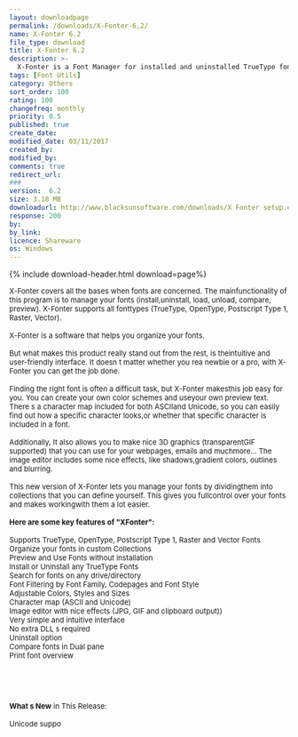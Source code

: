 ```yaml
---
layout: downloadpage
permalink: /downloads/X-Fonter-6,2/
name: X-Fonter 6.2
file_type: download
title: X-Fonter 6.2
description: >-
  X-Fonter is a Font Manager for installed and uninstalled TrueType fonts with 3D graphics
tags: [Font Utils]
category: Others
sort_order: 100
rating: 100
changefreq: monthly
priority: 0.5
published: true
create_date: 
modified_date: 03/11/2017
created_by: 
modified_by: 
comments: true
redirect_url: 
### 
version:  6.2
size: 3.18 MB
downloadurl: http://www.blacksunsoftware.com/downloads/X Fonter setup.exe
response: 200
by: 
by_link: 
licence: Shareware
os: Windows
---
```


{% include download-header.html download=page%}

<p style="fix-download-text !important">
<p><font size="2"><p>X-Fonter covers all the bases when fonts are concerned. The mainfunctionality of this program is to manage your fonts (install,uninstall, load, unload, compare, preview). X-Fonter supports all fonttypes (TrueType, OpenType, Postscript Type 1, Raster, Vector).<br />
<br />
X-Fonter is a software that helps you organize your fonts.<br />
<br />
But what makes this product really stand out from the rest, is theintuitive and user-friendly interface. It doesn t matter whether you rea newbie or a pro, with X-Fonter you can get the job done. <br />
<br />
Finding the right font is often a difficult task, but X-Fonter makesthis job easy for you. You can create your own color schemes and useyour own preview text. There s a character map included for both ASCIIand Unicode, so you can easily find out how a specific character looks,or whether that specific character is included in a font.<br />
<br />
Additionally, It also allows you to make nice 3D graphics (transparentGIF supported) that you can use for your webpages, emails and muchmore... The image editor includes some nice effects, like shadows,gradient colors, outlines and blurring.<br />
<br />
This new version of X-Fonter lets you manage your fonts by dividingthem into collections that you can define yourself. This gives you fullcontrol over your fonts and makes workingwith them a lot easier.<br />
<br />
<span><strong>Here are some key features of "XFonter":</strong></span><br />
<br />
Supports TrueType, OpenType, Postscript Type 1, Raster and Vector Fonts<br />
Organize your fonts in custom Collections<br />
Preview and Use Fonts without installation<br />
Install or Uninstall any TrueType Fonts<br />
Search for fonts on any drive/directory<br />
Font Filtering by Font Family, Codepages and Font Style<br />
Adjustable Colors, Styles and Sizes<br />
Character map (ASCII and Unicode)<br />
Image editor with nice effects (JPG, GIF and clipboard output))<br />
Very simple and intuitive interface<br />
No extra DLL s required<br />
Uninstall option<br />
Compare fonts in Dual pane<br />
Print font overview</p>
<!-- google_ad_section_end -->
<p>&#160;</p>
<div class="celltext_big"><br />
<br />
<strong>What s New</strong> in This Release:<br />
<br />
Unicode suppo</div></p></p>

